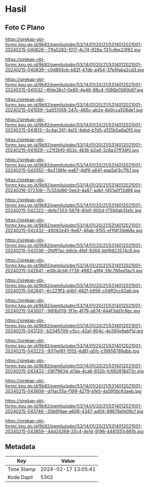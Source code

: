 # Hasil

## Foto C Plano

https://sirekap-obj-formc.kpu.go.id/9b92/pemilu/pdpr/53/14/01/20/21/5314012021001-20240215-040626--71fa0283-1017-4c74-928a-137cdbe23f82.jpg

https://sirekap-obj-formc.kpu.go.id/9b92/pemilu/pdpr/53/14/01/20/21/5314012021001-20240215-040839--c0d893cb-b82f-47db-a454-37e5faba2cd3.jpg

https://sirekap-obj-formc.kpu.go.id/9b92/pemilu/pdpr/53/14/01/20/21/5314012021001-20240215-041032--6fde36c1-0e80-4e46-88c4-1086b0585b97.jpg

https://sirekap-obj-formc.kpu.go.id/9b92/pemilu/pdpr/53/14/01/20/21/5314012021001-20240215-041559--ba551058-247c-465c-ab2e-8e9cca506de1.jpg

https://sirekap-obj-formc.kpu.go.id/9b92/pemilu/pdpr/53/14/01/20/21/5314012021001-20240215-041813--3c4ac261-4a12-4ebd-b7d5-d125b5a8a0f0.jpg

https://sirekap-obj-formc.kpu.go.id/9b92/pemilu/pdpr/53/14/01/20/21/5314012021001-20240215-041929--c21f2bf0-653c-4b16-b2a4-2c6a37ff34f0.jpg

https://sirekap-obj-formc.kpu.go.id/9b92/pemilu/pdpr/53/14/01/20/21/5314012021001-20240215-042052--8a3136fe-ea67-4df9-a641-eaa5af3c7fb1.jpg

https://sirekap-obj-formc.kpu.go.id/9b92/pemilu/pdpr/53/14/01/20/21/5314012021001-20240216-072106--7c32dd96-0ee3-4a87-adbf-1451a0f12d96.jpg

https://sirekap-obj-formc.kpu.go.id/9b92/pemilu/pdpr/53/14/01/20/21/5314012021001-20240215-042322--dbfe7353-5679-40d1-802d-f7594ab3fa1c.jpg

https://sirekap-obj-formc.kpu.go.id/9b92/pemilu/pdpr/53/14/01/20/21/5314012021001-20240215-042432--46082e45-9e87-46ab-9155-ef1f4f39d68e.jpg

https://sirekap-obj-formc.kpu.go.id/9b92/pemilu/pdpr/53/14/01/20/21/5314012021001-20240215-042536--0fdff7ac-b9cb-4fef-9264-bbf6623574c6.jpg

https://sirekap-obj-formc.kpu.go.id/9b92/pemilu/pdpr/53/14/01/20/21/5314012021001-20240215-042641--e08c4cb6-f738-4982-a9f4-39c766ed1ac5.jpg

https://sirekap-obj-formc.kpu.go.id/9b92/pemilu/pdpr/53/14/01/20/21/5314012021001-20240215-042841--6c221ff3-d4b1-482f-b956-c04ff2cc62a6.jpg

https://sirekap-obj-formc.kpu.go.id/9b92/pemilu/pdpr/53/14/01/20/21/5314012021001-20240215-043007--9916d119-3f7e-4f79-a874-444f3dd1c6bc.jpg

https://sirekap-obj-formc.kpu.go.id/9b92/pemilu/pdpr/53/14/01/20/21/5314012021001-20240215-043120--b2345709-c5cc-42af-804c-4e390e8abf1d.jpg

https://sirekap-obj-formc.kpu.go.id/9b92/pemilu/pdpr/53/14/01/20/21/5314012021001-20240215-043223--9311ef81-1555-4d81-a5fc-c19958789dbb.jpg

https://sirekap-obj-formc.kpu.go.id/9b92/pemilu/pdpr/53/14/01/20/21/5314012021001-20240215-043432--09f79634-d7da-4ca6-832b-fc692818d73c.jpg

https://sirekap-obj-formc.kpu.go.id/9b92/pemilu/pdpr/53/14/01/20/21/5314012021001-20240215-043608--d11ac55a-f199-4279-bfe5-4a595bc63aeb.jpg

https://sirekap-obj-formc.kpu.go.id/9b92/pemilu/pdpr/53/14/01/20/21/5314012021001-20240215-043746--30b6f4ae-a606-4347-ad04-89676efe09cf.jpg

https://sirekap-obj-formc.kpu.go.id/9b92/pemilu/pdpr/53/14/01/20/21/5314012021001-20240215-043859--44d24368-25c4-4e14-9196-4481551c661b.jpg


## Metadata

| Key        | Value               |
| ---------- | ------------------- |
| Time Stamp | 2024-02-17 13:05:41 |
| Kode Dapil | 5302                |



